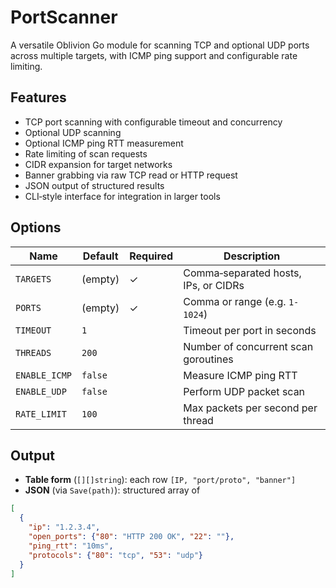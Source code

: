 # PortScanner

A versatile Oblivion Go module for scanning TCP and optional UDP ports across multiple targets, with ICMP ping support and configurable rate limiting.

## Features

- TCP port scanning with configurable timeout and concurrency  
- Optional UDP scanning  
- Optional ICMP ping RTT measurement  
- Rate limiting of scan requests  
- CIDR expansion for target networks  
- Banner grabbing via raw TCP read or HTTP request  
- JSON output of structured results  
- CLI‑style interface for integration in larger tools  

## Options

| Name          | Default   | Required | Description                             |
|---------------|-----------|----------|-----------------------------------------|
| `TARGETS`     | (empty)   | ✓        | Comma‑separated hosts, IPs, or CIDRs    |
| `PORTS`       | (empty)   | ✓        | Comma or range (e.g. `1-1024`)          |
| `TIMEOUT`     | `1`       |          | Timeout per port in seconds             |
| `THREADS`     | `200`     |          | Number of concurrent scan goroutines    |
| `ENABLE_ICMP` | `false`   |          | Measure ICMP ping RTT                   |
| `ENABLE_UDP`  | `false`   |          | Perform UDP packet scan                 |
| `RATE_LIMIT`  | `100`     |          | Max packets per second per thread       |

## Output

- **Table form** (`[][]string`): each row `[IP, "port/proto", "banner"]`  
- **JSON** (via `Save(path)`): structured array of

```json
[
  {
    "ip": "1.2.3.4",
    "open_ports": {"80": "HTTP 200 OK", "22": ""},
    "ping_rtt": "10ms",
    "protocols": {"80": "tcp", "53": "udp"}
  }
]
```
